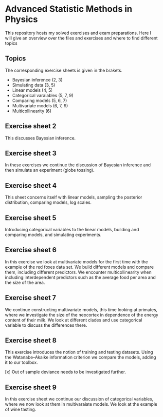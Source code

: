 # Advanced Statistic Methods in Physics

This repository hosts my solved exercises and exam preparations. Here I will give an overview over the files and exercises and where to find different topics

## Topics

The corresponding exercise sheets is given in the brakets.

- Bayesian inference (2, 3)
- Simulating data (3, 5)
- Linear models (4, 5)
- Categorical varaiables (5, 7, 9)
- Comparing models (5, 6, 7)
- Multivariate models (6, 7, 9)
- Multicollinearity (6)

## Exercise sheet 2

This discusses Bayesian inference.

## Exercise sheet 3

In these exercises we continue the discussion of Bayesian inference and then simulate an experiment (globe tossing).

## Exercise sheet 4

This sheet concerns itself with linear models, sampling the posterior distribution, comparing models, log scales.

## Exercise sheet 5

Introducing categorical variables to the linear models, building and comparing models, and simulating experiments.

## Exercise sheet 6

In this exercise we look at multivariate models for the first time with the example of the red foxes data set. We build different models and compare them, including different predictors. We encounter multicollinearity when including interdependent predictors such as the average food per area and the size of the area.

## Exercise sheet 7

We continue constructing multivariate models, this time looking at primates, where we investigate the size of the neocortex in dependence of the energy content of their milk. We look at different clades and use categorical variable to discuss the differences there.

## Exercise sheet 8

This exercise introduces the notion of training and testing datasets. Using the Watanabe–Akaike information criterion we compare the models, adding it to our toolbox.

[x] Out of sample deviance needs to be investigated further.

## Exercise sheet 9

In this exercise sheet we continue our discussion of categorical variables, where we now look at them in multivaraiate models. We look at the example of wine tasting.